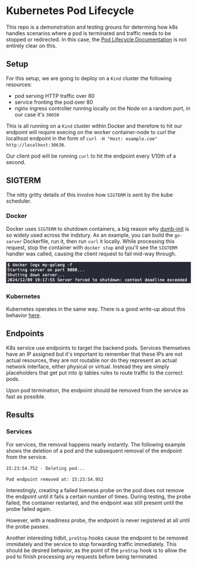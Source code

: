 # Kubernetes Pod Lifecycle

This repo is a demonstration and testing grouns for determing how k8s handles scenarios where a pod is terminated and traffic needs to be stopped or redirected. In this case, the [Pod Lifecycle Documentation](https://kubernetes.io/docs/concepts/workloads/pods/pod-lifecycle/#pod-termination) is not entirely clear on this.

## Setup

For this setup, we are going to deploy on a `Kind` cluster the following resources:

- pod serving HTTP traffic over 80
- service fronting the pod over 80
- nginx ingress controller running locally on the Node on a random port, in our case it's `30650`

This is all running on a `Kind` cluster within Docker and therefore to hit our endpoint will require execing on the worker container-node to curl the localhost endpoint in the form of `curl -H "Host: example.com" http://localhost:30630`.

Our client pod will be running `curl` to hit the endpoint every 1/10th of a second. 

## SIGTERM

The nitty gritty details of this involve how `SIGTERM` is sent by the kube scheduler. 

### Docker

Docker uses `SIGTERM` to shutdown containers, a big reason why [dumb-init](https://github.com/Yelp/dumb-init) is so widely used across the indstury. As an example, you can build the `go-server` Dockerfile, run it, then run `curl` it locally. While processing this request, stop the container with `docker stop` and you'll see the `SIGTERM` handler was called, causing the client request to fail mid-way through.

![docker-sigterm-1](https://raw.githubusercontent.com/hrmcardle0/k8s-traffic-testing/refs/heads/main/images/docker-sigterm-logs.png)

### Kubernetes

Kubernetes operates in the same way. There is a good write-up about this behavior [here](https://learnk8s.io/graceful-shutdown). 

## Endpoints

K8s service use endpoints to target the backend pods. Services themselves have an IP assigned but it's important to remember that these IPs are not actual resources, they are not routable nor do they represent an actual network interface, either physical or virtual. Instead they are simply placeholders that get put into ip tables rules to route traffic to the correct pods.

Upon pod termination, the endpoint should be removed from the service as fast as possible. 

## Results

### Services

For services, the removal happens nearly instantly. The following example shows the deletion of a pod and the subsequent removal of the endpoint from the service.

```
15:23:54.752 - Deleting pod...
```

```
Pod endpoint removed at: 15:23:54.952
```

Interestingly, creating a failed liveness probe on the pod does not remove the endpoint until it fails a certain number of times. During testing, the probe failed, the container restarted, and the endpoint was still present until the probe failed again.

However, with a readiness probe, the endpoint is never registered at all until the probe passes.

Another interesting tidbit, `preStop` hooks cause the endpoint to be removed immidately and the service to stop forwarding traffic immediately. This should be desired behavior, as the point of the `preStop` hook is to allow the pod to finish processing any requests before being terminated.
